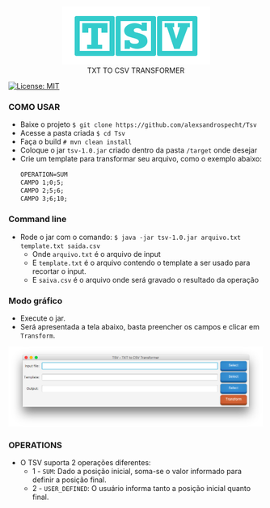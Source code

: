 <p align="center">
<img src="https://github.com/alexsandrospecht/Tsv/blob/master/images/logo.png"> </br>
TXT TO CSV TRANSFORMER
</p>


[![License: MIT](https://img.shields.io/badge/License-MIT-yellow.svg)](https://opensource.org/licenses/MIT)


### COMO USAR

 * Baixe o projeto `$ git clone https://github.com/alexsandrospecht/Tsv `
 * Acesse a pasta criada `$ cd Tsv`
 * Faça o build `# mvn clean install`
 * Coloque o jar `tsv-1.0.jar` criado dentro da pasta `/target` onde desejar
 * Crie um template para transformar seu arquivo, como o exemplo abaixo:
    ```
    OPERATION=SUM
    CAMPO 1;0;5;
    CAMPO 2;5;6;
    CAMPO 3;6;10;
    ```
### Command line    
 * Rode o jar com o comando: `$ java -jar tsv-1.0.jar arquivo.txt template.txt saida.csv`   
    * Onde `arquivo.txt` é o arquivo de input
    * E `template.txt` é o arquivo contendo o template a ser usado para recortar o input.   
    * E `saiva.csv` é o arquivo onde será gravado o resultado da operação

### Modo gráfico
 * Execute o jar.
 * Será apresentada a tela abaixo, basta preencher os campos e clicar em `Transform`.
 
 <p align="center">
 <img src="https://github.com/alexsandrospecht/Tsv/blob/master/images/tsv.png"> </br>
 </p>

### OPERATIONS
  * O TSV suporta 2 operações diferentes:
    * 1 - `SUM`: Dado a posição inicial, soma-se o valor informado para definir a posição final.
    * 2 - `USER_DEFINED`: O usuário informa tanto a posição inicial quanto final. 
    
     